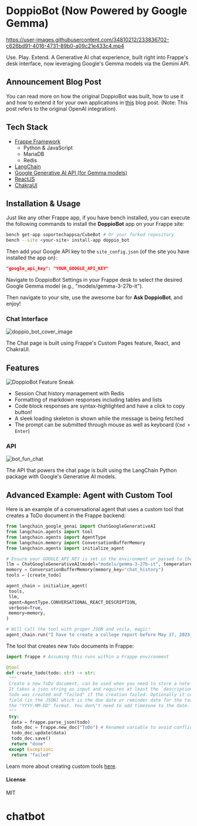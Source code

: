 # DoppioBot (Now Powered by Google Gemma)

<https://user-images.githubusercontent.com/34810212/233836702-c626bd91-4016-4731-89b0-a09c21e433c4.mp4>

Use. Play. Extend. A Generative AI chat experience, built right into Frappe's desk interface, now leveraging Google's Gemma models via the Gemini API.

## Announcement Blog Post

You can read more on how the original DoppioBot was built, how to use it and how to extend it for your own applications in [this](https://frappe.io/blog/engineering/introducing-doppiobot-template) blog post. (Note: This post refers to the original OpenAI integration).

## Tech Stack

- [Frappe Framework](https://frappeframework.com)
  - Python & JavaScript
  - MariaDB
  - Redis
- [LangChain](https://python.langchain.com/en/latest/)
- [Google Generative AI API (for Gemma models)](https://ai.google.dev/gemma/docs/core/gemma_on_gemini_api)
- [ReactJS](https://reactjs.org)
- [ChakraUI](https://chakra-ui.com)

## Installation & Usage

Just like any other Frappe app, if you have bench installed, you can execute the following commands to install the **DoppioBot** app on your Frappe site:

```bash
bench get-app soportechappsa/CubeBot # Or your forked repository
bench --site <your-site> install-app doppio_bot
```

Then add your Google API key to the `site_config.json` (of the site you have installed the app on):

```json
"google_api_key": "YOUR_GOOGLE_API_KEY"
```

Navigate to DoppioBot Settings in your Frappe desk to select the desired Google Gemma model (e.g., "models/gemma-3-27b-it").

Then navigate to your site, use the awesome bar for **Ask DoppioBot**, and enjoy!

### Chat Interface

![doppio_bot_cover_image](https://user-images.githubusercontent.com/34810212/233837411-68359b1d-8a5a-4f7e-bf13-45f534cb6d64.png)

The Chat page is built using Frappe's Custom Pages feature, React, and ChakraUI.

## Features

![DoppioBot Feature Sneak](https://user-images.githubusercontent.com/34810212/233836622-eac2011c-f84d-476d-926f-2e08da2b396d.png)

- Session Chat history management with Redis
- Formatting of markdown responses including tables and lists
- Code block responses are syntax-highlighted and have a click to copy button!
- A sleek loading skeleton is shown while the message is being fetched
- The prompt can be submitted through mouse as well as keyboard (`Cmd + Enter`)


### API

![bot_fun_chat](https://user-images.githubusercontent.com/34810212/233836619-7d8eca87-a177-4659-bef1-7dbbf699cca7.png)

The API that powers the chat page is built using the LangChain Python package with Google's Generative AI models.

## Advanced Example: Agent with Custom Tool

Here is an example of a conversational agent that uses a custom tool that creates a ToDo document in the Frappe backend:

```python
from langchain_google_genai import ChatGoogleGenerativeAI
from langchain.agents import tool
from langchain.agents import AgentType
from langchain.memory import ConversationBufferMemory
from langchain.agents import initialize_agent

# Ensure your GOOGLE_API_KEY is set in the environment or passed to the constructor
llm = ChatGoogleGenerativeAI(model="models/gemma-3-27b-it", temperature=0)
memory = ConversationBufferMemory(memory_key="chat_history")
tools = [create_todo]

agent_chain = initialize_agent(
 tools,
 llm,
 agent=AgentType.CONVERSATIONAL_REACT_DESCRIPTION,
 verbose=True,
 memory=memory,
)

# Will call the tool with proper JSON and voila, magic!
agent_chain.run("I have to create a college report before May 17, 2023, can you set a task for me?")
```

The tool that creates new `ToDo` documents in Frappe:

```python
import frappe # Assuming this runs within a Frappe environment

@tool
def create_todo(todo: str) -> str:
 """
 Create a new ToDo document, can be used when you need to store a note or todo or task for the user.
 It takes a json string as input and requires at least the `description`. Returns "done" if the
 todo was created and "failed" if the creation failed. Optionally it could contain a `date`
 field (in the JSON) which is the due date or reminder date for the task or todo. The `date` must follow
 the "YYYY-MM-DD" format. You don\'t need to add timezone to the date.
 """
 try:
  data = frappe.parse_json(todo)
  todo_doc = frappe.new_doc("ToDo") # Renamed variable to avoid conflict
  todo_doc.update(data)
  todo_doc.save()
  return "done"
 except Exception:
  return "failed"
```

Learn more about creating custom tools [here](https://python.langchain.com/en/latest/modules/agents/tools/custom_tools.html).

#### License

MIT

# chatbot
